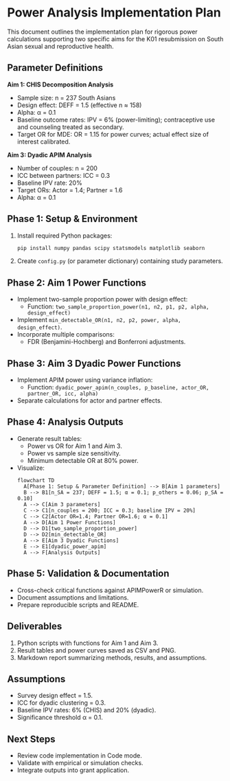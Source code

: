 # Power Analysis Implementation Plan

This document outlines the implementation plan for rigorous power calculations supporting two specific aims for the K01 resubmission on South Asian sexual and reproductive health.

## Parameter Definitions

**Aim 1: CHIS Decomposition Analysis**
- Sample size: n = 237 South Asians
- Design effect: DEFF = 1.5 (effective n ≈ 158)
- Alpha: α = 0.1
- Baseline outcome rates: IPV = 6% (power-limiting); contraceptive use and counseling treated as secondary.
- Target OR for MDE: OR = 1.15 for power curves; actual effect size of interest calibrated.

**Aim 3: Dyadic APIM Analysis**
- Number of couples: n = 200
- ICC between partners: ICC = 0.3
- Baseline IPV rate: 20%
- Target ORs: Actor = 1.4; Partner = 1.6
- Alpha: α = 0.1

## Phase 1: Setup & Environment

1. Install required Python packages:
   ```bash
   pip install numpy pandas scipy statsmodels matplotlib seaborn
   ```
2. Create `config.py` (or parameter dictionary) containing study parameters.

## Phase 2: Aim 1 Power Functions

- Implement two-sample proportion power with design effect:
  - Function: `two_sample_proportion_power(n1, n2, p1, p2, alpha, design_effect)`
- Implement `min_detectable_OR(n1, n2, p2, power, alpha, design_effect)`.
- Incorporate multiple comparisons:
  - FDR (Benjamini-Hochberg) and Bonferroni adjustments.

## Phase 3: Aim 3 Dyadic Power Functions

- Implement APIM power using variance inflation:
  - Function: `dyadic_power_apim(n_couples, p_baseline, actor_OR, partner_OR, icc, alpha)`
- Separate calculations for actor and partner effects.

## Phase 4: Analysis Outputs

- Generate result tables:
  - Power vs OR for Aim 1 and Aim 3.
  - Power vs sample size sensitivity.
  - Minimum detectable OR at 80% power.
- Visualize:
  ```mermaid
  flowchart TD
    A[Phase 1: Setup & Parameter Definition] --> B[Aim 1 parameters]
    B --> B1[n_SA = 237; DEFF = 1.5; α = 0.1; p_others = 0.06; p_SA = 0.10]
    A --> C[Aim 3 parameters]
    C --> C1[n_couples = 200; ICC = 0.3; baseline IPV = 20%]
    C --> C2[Actor OR=1.4; Partner OR=1.6; α = 0.1]
    A --> D[Aim 1 Power Functions]
    D --> D1[two_sample_proportion_power]
    D --> D2[min_detectable_OR]
    A --> E[Aim 3 Dyadic Functions]
    E --> E1[dyadic_power_apim]
    A --> F[Analysis Outputs]
  ```

## Phase 5: Validation & Documentation

- Cross-check critical functions against APIMPowerR or simulation.
- Document assumptions and limitations.
- Prepare reproducible scripts and README.

## Deliverables

1. Python scripts with functions for Aim 1 and Aim 3.
2. Result tables and power curves saved as CSV and PNG.
3. Markdown report summarizing methods, results, and assumptions.

## Assumptions

- Survey design effect = 1.5.
- ICC for dyadic clustering = 0.3.
- Baseline IPV rates: 6% (CHIS) and 20% (dyadic).
- Significance threshold α = 0.1.

## Next Steps

- Review code implementation in Code mode.
- Validate with empirical or simulation checks.
- Integrate outputs into grant application.